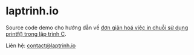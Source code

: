 # laptrinh.io

Source code demo cho hướng dẫn về [đơn giản hoá việc in chuỗi sử dụng printf() trong lập trình C](http://laptrinh.io/2015/01/21/thu-thuat-don-gian-hoa-printf-khi-in-chuoi/).

Liên hệ: contact@laptrinh.io